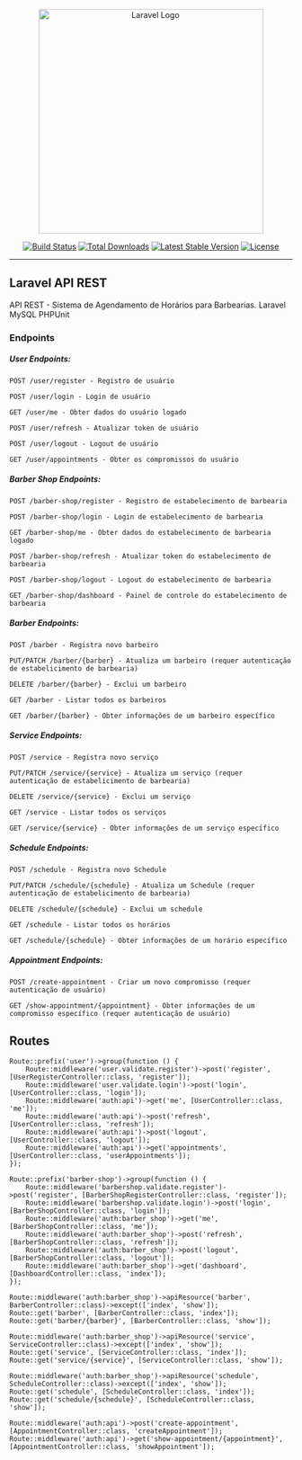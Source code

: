 <p align="center"><a href="https://laravel.com" target="_blank"><img src="https://raw.githubusercontent.com/laravel/art/master/logo-lockup/5%20SVG/2%20CMYK/1%20Full%20Color/laravel-logolockup-cmyk-red.svg" width="400" alt="Laravel Logo"></a></p>

<p align="center">
<a href="https://github.com/laravel/framework/actions"><img src="https://github.com/laravel/framework/workflows/tests/badge.svg" alt="Build Status"></a>
<a href="https://packagist.org/packages/laravel/framework"><img src="https://img.shields.io/packagist/dt/laravel/framework" alt="Total Downloads"></a>
<a href="https://packagist.org/packages/laravel/framework"><img src="https://img.shields.io/packagist/v/laravel/framework" alt="Latest Stable Version"></a>
<a href="https://packagist.org/packages/laravel/framework"><img src="https://img.shields.io/packagist/l/laravel/framework" alt="License"></a>
</p>

<hr>

## Laravel API REST
API REST - Sistema de Agendamento de Horários para Barbearias.
Laravel
MySQL
PHPUnit

### Endpoints
##### User Endpoints:
```POST /user/register - Registro de usuário```

```POST /user/login - Login de usuário```

```GET /user/me - Obter dados do usuário logado```

```POST /user/refresh - Atualizar token de usuário```

```POST /user/logout - Logout de usuário```

```GET /user/appointments - Obter os compromissos do usuário```


##### Barber Shop Endpoints:

```POST /barber-shop/register - Registro de estabelecimento de barbearia```

```POST /barber-shop/login - Login de estabelecimento de barbearia```

```GET /barber-shop/me - Obter dados do estabelecimento de barbearia logado```

```POST /barber-shop/refresh - Atualizar token do estabelecimento de barbearia```

```POST /barber-shop/logout - Logout do estabelecimento de barbearia```

```GET /barber-shop/dashboard - Painel de controle do estabelecimento de barbearia```


##### Barber Endpoints:

```POST /barber - Registra novo barbeiro```

```PUT/PATCH /barber/{barber} - Atualiza um barbeiro (requer autenticação de estabelicimento de barbearia)```

```DELETE /barber/{barber} - Exclui um barbeiro```

```GET /barber - Listar todos os barbeiros```

```GET /barber/{barber} - Obter informações de um barbeiro específico```


##### Service Endpoints:

```POST /service - Registra novo serviço```

```PUT/PATCH /service/{service} - Atualiza um serviço (requer autenticação de estabelicimento de barbearia)```

```DELETE /service/{service} - Exclui um serviço```

```GET /service - Listar todos os serviços```

```GET /service/{service} - Obter informações de um serviço específico```


##### Schedule Endpoints:

```POST /schedule - Registra novo Schedule```

```PUT/PATCH /schedule/{schedule} - Atualiza um Schedule (requer autenticação de estabelicimento de barbearia)```

```DELETE /schedule/{schedule} - Exclui um schedule```

```GET /schedule - Listar todos os horários```

```GET /schedule/{schedule} - Obter informações de um horário específico```


##### Appointment Endpoints:

```POST /create-appointment - Criar um novo compromisso (requer autenticação de usuário)```

```GET /show-appointment/{appointment} - Obter informações de um compromisso específico (requer autenticação de usuário)```


## Routes

```
Route::prefix('user')->group(function () {
    Route::middleware('user.validate.register')->post('register', [UserRegisterController::class, 'register']);
    Route::middleware('user.validate.login')->post('login', [UserController::class, 'login']);
    Route::middleware('auth:api')->get('me', [UserController::class, 'me']);
    Route::middleware('auth:api')->post('refresh', [UserController::class, 'refresh']);
    Route::middleware('auth:api')->post('logout', [UserController::class, 'logout']);
    Route::middleware('auth:api')->get('appointments', [UserController::class, 'userAppointments']);
});
```

```
Route::prefix('barber-shop')->group(function () {
    Route::middleware('barbershop.validate.register')->post('register', [BarberShopRegisterController::class, 'register']);
    Route::middleware('barbershop.validate.login')->post('login', [BarberShopController::class, 'login']);
    Route::middleware('auth:barber_shop')->get('me', [BarberShopController::class, 'me']);
    Route::middleware('auth:barber_shop')->post('refresh', [BarberShopController::class, 'refresh']);
    Route::middleware('auth:barber_shop')->post('logout', [BarberShopController::class, 'logout']);
    Route::middleware('auth:barber_shop')->get('dashboard', [DashboardController::class, 'index']);
});
```

```
Route::middleware('auth:barber_shop')->apiResource('barber', BarberController::class)->except(['index', 'show']);
Route::get('barber', [BarberController::class, 'index']);
Route::get('barber/{barber}', [BarberController::class, 'show']);
```

```
Route::middleware('auth:barber_shop')->apiResource('service', ServiceController::class)->except(['index', 'show']);
Route::get('service', [ServiceController::class, 'index']);
Route::get('service/{service}', [ServiceController::class, 'show']);
```

```
Route::middleware('auth:barber_shop')->apiResource('schedule', ScheduleController::class)->except(['index', 'show']);
Route::get('schedule', [ScheduleController::class, 'index']);
Route::get('schedule/{schedule}', [ScheduleController::class, 'show']);
```

```
Route::middleware('auth:api')->post('create-appointment', [AppointmentController::class, 'createAppointment']);
Route::middleware('auth:api')->get('show-appointment/{appointment}', [AppointmentController::class, 'showAppointment']);
```
